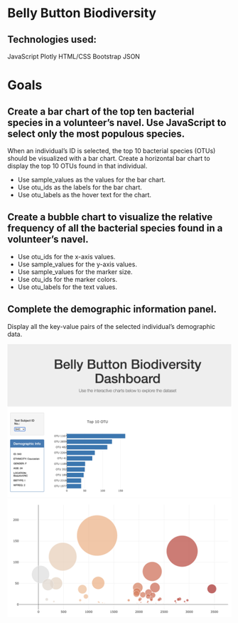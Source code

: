 # Belly Button Biodiversity

## Technologies used:
JavaScript
Plotly
HTML/CSS
Bootstrap
JSON

# Goals

## Create a bar chart of the top ten bacterial species in a volunteer’s navel. Use JavaScript to select only the most populous species.
When an individual’s ID is selected, the top 10 bacterial species (OTUs) should be visualized with a bar chart. Create a horizontal bar chart to display the top 10 OTUs found in that individual.
*	Use sample_values as the values for the bar chart.
*	Use otu_ids as the labels for the bar chart.
*	Use otu_labels as the hover text for the chart.

## Create a bubble chart to visualize the relative frequency of all the bacterial species found in a volunteer’s navel.
*	Use otu_ids for the x-axis values.
*	Use sample_values for the y-axis values.
*	Use sample_values for the marker size.
*	Use otu_ids for the marker colors.
*	Use otu_labels for the text values.

## Complete the demographic information panel.
Display all the key-value pairs of the selected individual’s demographic data. 

![screenshot](Dashboard.png)
![screenshot](BubbleChart.png)
